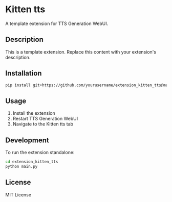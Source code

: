 # Kitten tts

A template extension for TTS Generation WebUI.

## Description

This is a template extension. Replace this content with your extension's description.

## Installation

```bash
pip install git+https://github.com/yourusername/extension_kitten_tts@main
```

## Usage

1. Install the extension
2. Restart TTS Generation WebUI
3. Navigate to the Kitten tts tab

## Development

To run the extension standalone:

```bash
cd extension_kitten_tts
python main.py
```

## License

MIT License
